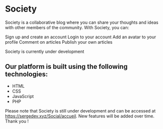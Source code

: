 # Society

Society is a collaborative blog where you can share your thoughts and ideas with other members of the community. With Society, you can:

Sign up and create an account
Login to your account
Add an avatar to your profile
Comment on articles
Publish your own articles

Society is currently under development 

## Our platform is built using the following technologies:
- HTML
- CSS
- JavaScript
- PHP

Please note that Society is still under development and can be accessed at https://sergedev.xyz/Social/accueil.
New features will be added over time. Thank you !


